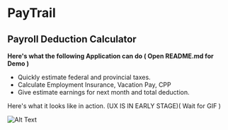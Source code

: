 # PayTrail

## Payroll Deduction Calculator ##

**Here's what the following Application can do ( Open README.md for Demo )**

* Quickly estimate federal and provincial taxes.
* Calculate Employment Insurance, Vacation Pay, CPP
* Give estimate earnings for next month and total deduction.

Here's what it looks like in action. (UX IS IN EARLY STAGE)( Wait for GIF )

![Alt Text](https://github.com/YASH12366/PayTrail/blob/master/PayTrailDemo.gif)

